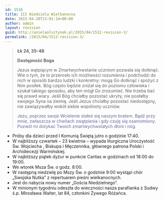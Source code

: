```yaml
---
id: 1516
title: III Niedziela Wielkanocna
date: 2015-04-20T23:01:14+00:00
author: admin
layout: revision
guid: http://anielaolsztynek.pl/2015/04/1512-revision-3/
permalink: /2015/04/1512-revision-3/
---
```

> <p style="text-align: left;">
>   <strong>Łk 24, 35-48</strong>
> </p>
> 
> <p style="text-align: left;">
>   <strong>Dostępność Boga</strong>
> </p>
> 
> <p style="text-align: left;">
>   Jezus wątpiącym w Zmartwychwstanie uczniom pozwala się dotknąć. Wie o tym, że to przerosło ich możliwości rozumienia i podchodzi do nich w sposób bardzo ludzki i konkretny: mogą Go dotknąć i spożyć z Nim posiłek. Bóg często będzie zniżał się do poziomu człowieka i szukał takiego sposobu, aby ten mógł Go zrozumieć. Nie trzeba bać się prawd wiary. Jeśli Bóg chciałby pozostać ukryty, nie posłałby swojego Syna na ziemię. Jeśli Jezus chciałby pozostać niedostępny, nie zawiązywałby wokół siebie wspólnoty uczniów.
> </p>
> 
> <p style="text-align: left;">
>   <span style="color: #666699;">Jezu, poprzez swoje Wcielenie stałeś się naszym bratem. Bądź przy mnie, zwłaszcza w chwilach zwątpienia i gdy czuję się osamotniony. Pozwól mi dotykać Twoich zmartwychwstałych dłoni i nóg.</span>
> </p>
> 
> <p style="text-align: left;">
>   </blockquote> 
>   
>   <ul>
>     <li>
>       Próby dla dzieci przed I Komunią Świętą jutro o godzinie 17:40.
>     </li>
>     <li>
>       W najbliższy czwartek &#8211; 23 kwietnia &#8211; wypada liturgiczna Uroczystość Św. Wojciecha , Biskupa i Męczennika, głównego patrona Polski i Archidiecezji Warmińskiej.
>     </li>
>     <li>
>       W najbliższy piątek dyżur w punkcie Caritas w godzinach od 18:00 do 19:00.
>     </li>
>     <li>
>       We wtorek Msza Św. o godz. 8:00.
>     </li>
>     <li>
>       W następną niedzielę po Mszy Św. o godzinie 9:00 wystąpi chór &#8222;Swojska Nutka&#8221; z repertuarem pieśni wielkanocnych.
>     </li>
>     <li>
>       Jest do nabycia nowy numer &#8222;Gościa Niedzielnego&#8221;.
>     </li>
>     <li>
>       W minionym tygodniu odeszła do wieczności nasza parafianka z Sudwy ś.p. Mirosława Walter, lat 84, członkini Żywego Różańca.
>     </li>
>   </ul>